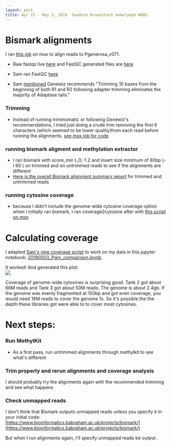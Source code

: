 ```yaml
---
layout: post
title: Apr 15 - May 3, 2019  Geoduck Broodstock hemolymph WGBS
---
```



# Bismark alignments 

I ran [this job](https://github.com/shellywanamaker/Shelly_Pgenerosa/blob/master/scripts/20190415_BismarkAlignAS1.2I60_Pgenr070_10K.sh) on mox to align reads to Pgenerosa_v071. 

- Raw fastqs live [here](http://owl.fish.washington.edu/nightingales/P_generosa/) and FastQC generated files are [here](http://gannet.fish.washington.edu/Atumefaciens/20190415_pgen_fastqc_wgbs_shelly/)

- Sam ran FastQC [here](https://robertslab.github.io/sams-notebook/2019/04/15/FastQC-WGBS-Sequencing-Data-from-Genewiz-Received-20190408.html)

- Sam [mentioned](https://github.com/RobertsLab/resources/issues/354) Genewiz recommends "Trimming 10 bases from the beginning of both R1 and R2 following adapter trimming eliminates the majority of Adaptase tails."

### Trimming

- Instead of running trimmomatic or following Genewiz's recommendations, I tried just doing a crude trim removing the first 6 characters (which seemed to be lower quality)from each read before running the alignments. [see mox job for code](https://github.com/shellywanamaker/Shelly_Pgenerosa/blob/master/scripts/20190415_BismarkAlignAS1.2I60_Pgenr070_10K.sh)

### running bismark aligment and methylation extractor

- I ran bismark with score_min L,0,-1.2 and insert size minimum of 60bp (-I 60 ) on trimmed and on untrimmed reads to see if the alignments are different 
- [Here is the overall Bismark alignment summary report](http://gannet.fish.washington.edu/metacarcinus/Pgenerosa/20190415_10K/bismark_summary_report.html) for trimmed and untrimmed reads

### running cytosine coverage

- because I didn't include the genome-wide cytosine coverage option when I initially ran bismark, I ran coverage2cytosine after with [this script on mox](https://github.com/shellywanamaker/Shelly_Pgenerosa/blob/master/scripts/20190430_BismarkCoverage2Cytosine.sh)

# Calculating coverage
I adapted [Sam's new coverage script](https://github.com/RobertsLab/code/blob/master/notebooks/sam/20190418_cvir_mbd_coverage_comparison.ipynb) to work on my data in this jupyter notebook: [20190503\_Pgnr\_comparison.ipynb](https://github.com/shellywanamaker/Shelly_Pgenerosa/blob/master/analyses/WGBS_conditionedBroodstockHemolymph/20190503_Pgnr_comparison.ipynb).

It worked! And generated this plot:  
![](https://raw.githubusercontent.com/shellywanamaker/Shelly_Pgenerosa/master/analyses/WGBS_conditionedBroodstockHemolymph/20190503_coverage_analysis/20190503_Pgenr_cov_comparison.png)

Coverage of genome-wide cytosines is surprising good. Tank 2 got about 66M reads and Tank 3 got about 50M reads. The genome is about 2.4gb. If the genome was evenly fragmented at 150bp and got even coverage, you would need 16M reads to cover the genome 1x. So it's possible the the depth these libraries got were able to to cover most cytosines. 

# Next steps:

### Run MethylKit
- As a first pass, run untrimmed alignments through methylkit to see what's different 

### Trim properly and rerun alignments and coverage analysis
I should probably try the alignments again with the recommended trimming and see what happens

### Check unmapped reads
I don't think that Bismark outputs unmapped reads unless you specify it in your initial code:
[https://www.bioinformatics.babraham.ac.uk/projects/bismark/](https://www.bioinformatics.babraham.ac.uk/projects/bismark/)

But when I run alignments again, I'll specify unmapped reads be output .

 